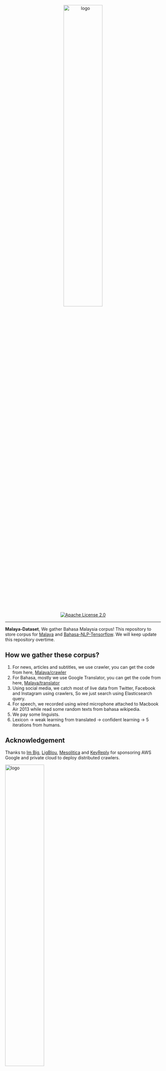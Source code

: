 <p align="center">
    <a href="#readme">
        <img alt="logo" width="50%" src="wordcloud.png">
    </a>
</p>
<p align="center">
  <a href="https://github.com/huseinzol05/Malaya-Dataset/blob/master/LICENSE"><img alt="Apache License 2.0" src="https://img.shields.io/badge/License-Apache--2.0-yellow.svg"></a>
</p>

---

**Malaya-Dataset**, We gather Bahasa Malaysia corpus! This repository to store corpus for [Malaya](https://github.com/huseinzol05/Malaya) and [Bahasa-NLP-Tensorflow](https://github.com/huseinzol05/Bahasa-NLP-Tensorflow). We will keep update this repository overtime.

## How we gather these corpus?

1. For news, articles and subtitles, we use crawler, you can get the code from here, [Malaya/crawler](https://github.com/huseinzol05/Malaya/tree/master/crawl)
2. For Bahasa, mostly we use Google Translator, you can get the code from here, [Malaya/translator](https://github.com/huseinzol05/Malaya/tree/master/translator)
3. Using social media, we catch most of live data from Twitter, Facebook and Instagram using crawlers, So we just search using Elasticsearch query.
4. For speech, we recorded using wired microphone attached to Macbook Air 2013 while read some random texts from bahasa wikipedia.
5. We pay some linguists.
6. Lexicon -> weak learning from translated -> confident learning -> 5 iterations from humans.

## Acknowledgement

Thanks to [Im Big](https://www.facebook.com/imbigofficial/), [LigBlou](https://www.facebook.com/ligblou), [Mesolitica](https://mesolitica.com/) and [KeyReply](https://www.keyreply.com/) for sponsoring AWS Google and private cloud to deploy distributed crawlers.

<img alt="logo" width="50%" src="https://malaya-dataset.s3-ap-southeast-1.amazonaws.com/ligblou-mesolitca-keyreply.png">

## Table of contents
  * [Dictionary](#dictionary)
    * [73k English-Malay](#73k-english-malay)
    * [200k English-Malay](#200k-english-malay)
    * [90k synonym](#90k-synonym)
    * [Dictionary, 24550 unique words](#dictionary-24550-unique-words)
    * [Dialect](#dialect)
    * [Ngrams](#ngrams)
  * [Lexicon](#lexicon)
    * [Sentiment](#sentiment)
    * [Emotion](#emotion)
  * [Tagging](#tagging)
    * [Dependency](#dependency)
    * [Part-of-Speech](#part-of-speech)
    * [Entities](#entities-json)
  * [Sentiment](#sentiment-1)
    * [Local News](#local-news)
    * [Twitter](#twitter)
    * [Translated Twitter](#Translated-Twitter)
    * [Translated Multidomain](#Translated-Multidomain)
    * [Translated Polarity](#Translated-Polarity)
  * [Corpus](#corpus)
    * [Audience Nationality](#audience-nationality)
    * [Translated Emotion](#Translated-Emotion)
    * [Twitter Emotion](#Twitter-Emotion)
    * [Gender](#gender)
    * [Insincere question](#insincere-question)
    * [Irony](#irony)
    * [Language Detection](#language-detection)
    * [Malaysia Entities](#malaysia-entities)
    * [Malaysia Topics](#malaysia-topics)
    * [Political landscape](#political-landscape)
    * [Sarcastic news-headline](#sarcastic-news-headline)
    * [Subjectivity](#subjectivity)
    * [Toxicity-small](#toxicity-small)
    * [Toxicity-large](#toxicity-large)
  * [News](#news)
    * [Fake News](#fake-news)
    * [Crawled News](#crawled-news)
    * [30k News](#30k-news)
    * [Articles](#articles)
    * [CNN](#cnn-news)
  * [Speech](#speech)
    * [Tolong sebut](#tolong-sebut)
    * [Wikipedia](#wikipedia)
    * [Manglish](#manglish)
  * [Optical Character Recognition](#optical-character-recognition)
    * [Malay-to-Jawi](#malay-to-jawi)
    * [Malay handwriting (Satisfy-Regular)](#malay-handwriting-satisfy-regular)
  * [English-Malay translation](#english-malay-translation)
  * [Question-Answer](#question-answer)
    * [General](#general)
    * [SQUAD](#squad)
  * [Normalization](#normalization)
    * [Normalize](#normalize)
    * [Stemmer](#stemmer)
  * [Text-similarity](#text-similarity)
    * [Quora](#quora)
    * [SNLI](#snli)
  * [Dumping](#dumping)
    * [Karangan sekolah](#karangan-sekolah)
    * [Wikipedia](#wikipedia-1)
    * [Instagram](#instagram)
    * [Twitter](#twitter-1)
    * [Public news](#public-news)
    * [Parliament](#parliament)
    * [Singlish text](#singlish-text)
    * [Singapore news](#singapore-news)
    * [Subtitle](#subtitle)
  * [Crawl](#crawl)
    * [Foodpanda](#foodpanda)
    * [Klook](#klook)
    * [IIUM-Confession](#iium-confession)
    * [Wattpad](#wattpad)
    * [Academia PDF](#academia-pdf)
    * [ticket2u](#ticket2u)
  * [Suggestion](#suggestion)
  * [Citation](#citation)
  * [Donation](#donation)

## [Dictionary](dictionary)

**_Not an official released from Dewan Bahasa._**

#### 73k English-Malay

Total size: 1.1 MB

Originally posted by Facebook, https://dl.fbaipublicfiles.com/arrival/dictionaries/en-ms.txt

#### [200k English-Malay](dictionary/200k-english-malay)

Total size: 6.9 MB

#### [90k synonym](dictionary/synonym)

Total size: 4.7 MB    

#### [Dictionary, 24550 unique words](dictionary/dictionary)

Total size: 428 KB

#### [Dialect](dictionary/dialect)

Glossaries for,

1. johor
2. kedah
3. kelantan
4. negeri sembilan
5. melaka
6. pahang
7. penang
8. sukuan

Its a html table structure from http://prpm.dbp.gov.my/Cari1?keyword=%3d&d=150348&

#### [Ngrams](dictionary/ngram)

Total size: 92 MB

Unigram and Bigram collected from news, structure,
```python
{'saya': 1000}
```

## [Lexicon](lexicon)

Malaya provided lexicon generator to induce new lexicons, https://malaya.readthedocs.io/en/latest/Lexicon.html

#### [sentiment](lexicon/sentiment.json)

```python
{'negative': ['str1','str2'], 'positive': ['str3','str4']}
```

#### [emotion](lexicon/emotion.json)

```python
{'anger': ['str1'], 'fear': ['str2'], 'joy': ['str3'], 'love': ['str4'], 'sadness': ['str5'], 'surprise': ['str6']}
```

## [Tagging](tagging)

#### [Dependency](tagging/dependency)

Total size: 24.1 MB

#### [Part-of-Speech](tagging/part-of-speech)

Total size: 3.1 MB

1. ADJ - Adjective, kata sifat
2. ADP - Adposition
3. ADV - Adverb, kata keterangan
4. ADX - Auxiliary verb, kata kerja tambahan
5. CCONJ - Coordinating conjuction, kata hubung
6. DET - Determiner, kata penentu
7. NOUN - Noun, kata nama
8. NUM - Number, nombor
9. PART - Particle
10. PRON - Pronoun, kata ganti
11. PROPN - Proper noun, kata ganti nama khas
12. SCONJ - Subordinating conjunction
13. SYM - Symbol
14. VERB - Verb, kata kerja
15. X - Other

Thank you [UD_Indonesian-GSD](https://github.com/UniversalDependencies/UD_Indonesian-GSD) for open-sourced Indonesia POS dataset, Malaya use it to transfer knowledge.

#### [Entities, JSON](tagging/entities)

Total size: 3.1 MB

1. OTHER - Other
2. law - law, regulation, related law documents, documents, etc
3. location - location, place
4. organization - organization, company, government, facilities, etc
5. person - person, group of people, believes, etc
6. quantity - numbers, quantity
7. time - date, day, time, etc
8. event - unique event happened, etc

Thank you [indonesia-ner](https://github.com/yusufsyaifudin/indonesia-ner) for open-sourced Indonesia entity dataset, Malaya use it to transfer knowledge.

## [Sentiment](sentiment)

#### [Local News](sentiment/news-sentiment)

Total size: 496 KB

1. Positive
2. Negative

#### [Twitter](sentiment/semi-supervised/twitter)

Total size: 519.4 MB

1. Positive, 1085719 sentences
2. Negative, 3463771 sentences

#### [Translated Twitter](sentiment/translate/twitter-sentiment)

Total size: 50.6 MB

1. Positive
2. Negative

#### [Translated Multidomain](sentiment/translate/multidomain-sentiment)

Total size: 159 KB

1. Amazon review, Positive and Negative
2. IMDB review, Positive and Negative
3. Yelp review, Positive and Negative

#### [Translated Polarity](sentiment/translate/polarity)

Total size: 1.3 MB

1. Positive
2. Negative

## [Corpus](corpus)

#### [Audience Nationality](corpus/audience)

Total size: 246 KB

1. constituency
2. national

#### [Translated Emotion](corpus/emotion/translate)

Total size: 7.2 MB

1. Anger
2. Fear
3. Joy
4. Love
5. Sadness
6. Surprise

#### [Twitter Emotion](corpus/emotion/lexicon)

Total size: 113.7 MB

1. Anger, 100808 rows
2. Fear, 18656 rows
3. Happy, 998541 rows
4. love, 17786 rows
5. Sadness, 22133 rows
6. Surprise, 11923 rows

#### [Gender](corpus/gender)

Total size: 2.2 MB

1. Unknown
2. Male
3. Female
4. Brand

#### [Insincere question](corpus/insincere-question)

Total size: 60.4 MB

1. Negative
2. Positive

#### [Irony](corpus/irony)

Total size: 465 KB

1. Positive
2. Negative

#### [Language-detection](corpus/language-detection)

1. english
2. malay
3. indonesia
4. rojak
5. manglish
6. others

sublanguages,

1. malay
2. kedah
3. johor
4. melaka
5. terengganu
6. sarawak
7. negeri-sembilan
8. kelantan
9. pahang
10. perak
11. sabah

#### [Malaysia-entities](corpus/malaysia-entities)

Social media texts related to Malaysia entities.

Total size: 190.1 MB

<details><summary>Complete list (210 entities)</summary>

1. mahathir
2. anwar ibrahim
3. najib razak
4. pakatan harapan
5. syed saddiq
6. parti keadilan rakyat
7. umno
8. barisan nasional
9. parti islam semalaysia
10. nurul izzah
11. tunku ismail idris
12. mca
13. democratic action party
14. parti amanah
15. ppbm
16. mic
17. tun daim zainuddin
18. datuk seri abdul hadi awang
19. majlis pakatan harapan
20. wan azizah
21. parti pribumi bersatu malaysia
22. datuk seri azmin ali
23. datuk johari abdul
24. tengku razaleigh hamzah
25. tan sri dr rais yatim
26. rafizi ramli
27. bersatu
28. bernama
29. donald trump
30. perkasa
31. tan sri mokhzani mahathir
32. rais yatim
33. anthony loke siew fook
34. rosmah mansur
35. arul kanda
36. zeti aziz
37. robert kuok
38. hassan merican
39. ks jomo
40. jho low
41. kadir jasin
42. zakir naik
43. bung mokhtar
44. shafie apdal
45. ariff md yusof
46. felda
47. dato vida
48. jabatan perancangan bandar desa
49. jabatan perdana menteri malaysia
50. kementerian kewangan malaysia
51. kementerian dalam negeri malaysia
52. kementerian perdagangan dalam negeri hal ehwal pengguna malaysia
53. kementerian luar negeri malaysia
54. kementerian pertahanan malaysia
55. kementerian pendidikan malaysia
56. kementerian pembangunan luar bandar
57. kementerian kerja raya malaysia
58. kementerian kesihatan malaysia
59. kementerian komunikasi multimedia malaysia
60. kementerian perumahan kerajaan tempatan malaysia
61. kementerian pelancongan kebudayaan malaysia
62. kementerian pengangkutan malaysia
63. kementerian pembangunan wanita keluarga masyarakat malaysia
64. kementerian pertanian industri asas tani
65. kementerian perusahaan perladangan komoditi
66. kementerian perdagangan antarabangsa industri
67. kementerian sains teknologi inovasi malaysia
68. kementerian sumber manusia malaysia
69. kementerian sumber asli alam sekitar malaysia
70. kementerian wilayah persekutuan malaysia
71. kementerian tenaga teknologi hijau air malaysia
72. jabatan perkhidmatan awam malaysia
73. jabatan kemajuan islam (jakim) department of islamic development
74. jabatan parlimen malaysia
75. agensi kelayakan malaysia
76. agensi penguatkuasaan maritim malaysia
77. bahagian istiadat urusetia persidangan antarabangsa
78. bahagian hal ehwal undang-undang
79. bahagian kabinet perlembangan perhubungan antara kerajaan
80. bahagian kemajuan wilayah persekutuan perancangan lembah klang
81. bahagian keselamatan negara
82. bahagian pengurusan hartanah
83. bahagian pengurusan perkhidmatan sumber manusia
84. bahagian penyelidikan
85. biro bantuan guaman
86. biro pengaduan awam
87. biro tatanegara
88. istana negara
89. institut kefahaman islam malaysia
90. institut latihan kehakiman perundangan
91. pejabat ketua setiausaha negara
92. pejabat perdana menteri
93. jabatan peguam negara
94. majlis agama islam wilayah persekutuan
95. masjid negara
96. pejabat ketua pegawai keselamatan kerajaan malaysia
97. pejabat setiausaha persekutuan sabah
98. perpustakaan kuala lumpur
99. pejabat setiausaha persekutuan sarawak
100. lembaga tabung haji
101. penasihat sains
102. jabatan audit negara malaysia
103. jabatan pertahanan awam malaysia
104. suruhanjaya pengankutan awam darat
105. perbendaharaan malaysia
106. majlis tindakan ekonomik negara
107. jabatan perangkaan (jp) department of statistics
108. polis diraja malaysia
109. ikatan relawan rakyat malaysia
110. jabatan penjara malaysia
111. jabatan pendaftaran negara malaysia
112. lembaga penapisan filem
113. jabatan imigresen malaysia
114. suruhanjaya syarikat malaysia
115. suruhanjaya koperasi malaysia
116. perbadanan harta intelek malaysia
117. bank kerjasama rakyat malaysia
118. perbadanan nasional berhad
119. maktab koperasi malaysia
120. suruhanjaya persaingan malaysia
121. institut diplomasi hal ehwal luar negeri
122. angkatan tentera malaysia
123. tentera darat malaysia
124. tentera udara diraja malaysia
125. tentera laut diraja malaysia
126. program latihan khidmat negara
127. dewan bahasa pustaka
128. institut pendidikan guru malaysia
129. perbadanan tabung pendidikan tinggi nasional
130. institut terjemahan negara malaysia
131. kejora
132. felcra
133. risda
134. jabatan kerja raya malaysia
135. lembaga lebuhraya malaysia
136. lembaga jurutera malaysia
137. lembaga pembangunan industri pembinaan
138. institut jantung negara
139. klinik 1malaysia
140. insitut kanser negara
141. radio televisyen malaysia
142. suruhanjaya komunikasi multimedia malaysia
143. jabatan penerangan malaysia
144. jabatan perancangan bandar desa semenanjung malaysia
145. jabatan bomba penyelamat malaysia
146. jabatan perumahan negara
147. jabatan kerajaan tempatan
148. jabatan landskap negara
149. jabatan pengurusan sisa pepejal negara
150. tribunal perumahan pengurusan strata
151. perbadanan pengurusan sisa pepejal pembersihan awam
152. jabatan pelancongan malaysia
153. jabatan pengangkutan jalan
154. jabatan penerbangan awam
155. lembaga pelabuhan klang
156. jabatan laut malaysia
157. jabatan keselamatan jalan raya
158. lembaga pelabuhan kuantan
159. lembaga pelabuhan johor
160. lembaga pelabuhan pulau pinang
161. jabatan kebajikan masyarakat malaysia
162. institut penyelidikan kemajuan pertanian malaysia
163. lembaga kemajuan ikan malaysia
164. lembaga pemasaran pertanian persekutuan
165. jabatan pertanian malaysia
166. lembaga pertubuhan peladang
167. lembaga kemajuan pertanian kemubu
168. lembaga kemajuan pertanian muda
169. jabatan perikanan
170. jabatan perkhidmatan veterinar
171. lembaga perindustrian nanas malaysia
172. tabung ekonomi kumpulan usaha niaga
173. bank pertanian
174. lembaga minyak sawit malaysia
175. lembaga pembangunan pelaburan malaysia
176. agensi nuklear malaysia
177. institut penyelidikan teknologi nuklear malaysia
178. pusat sains negara
179. jabatan kimia malaysia
180. jabatan meteorologi malaysia
181. jabatan perkhidmatan awam
182. institut tadbiran awam negara
183. jabatan agama islam wilayah persekutuan
184. jabatan tenaga kerja semenanjung malaysia
185. jabatan alam sekitar
186. jabatan pengairan saliran
187. jabatan tanah galian wilayah persekutuan
188. jabatan perlindungan hidupan liar taman negara
189. dewan bandaraya kuala lumpur
190. perbadanan putrajaya
191. perbadanan labuan
192. jabatan bekalan air
193. jabatan perkhidmatan pembetungan
194. suruhanjaya tenaga
195. suruhanjaya perkhidmatan air negara
196. malaysian green technology corporation
197. yayasan hijau malaysia
198. mahkamah persekutuan
199. mahkamah syariah wilayah persekutuan
200. suruhanjaya perdagangan komoditi
201. suruhanjaya perkhidmatan awam
202. suruhanjaya perkhidmatan pendidikan
203. suruhanjaya pilihan raya
204. suruhanjaya pencegahan rasuah malaysia
205. tribunal perkhidmatan awam
206. unit khas teknologi tinggi
207. unit pemodenan tadbiran perancangan pengurusan malaysia
208. unit perancang ekonomi
209. unit penyelarasan pelaksanaan
210. urusetia persidangan antarabangsa protokol

</details>

#### [Malaysia Topics](corpus/malaysia-topics)

Social media texts related to Malaysia topics.

Total size: 322.4 MB

<details><summary>Complete list (249 topics)</summary>

1. ganja
2. orang asli
3. kaum cina
4. k-pop
5. kaum india
6. pos laju
7. hari raya aidilfitri
8. hari raya aidiladha
9. syarikat permulaan
10. isu tanah
11. kaum melayu
12. facebook
13. keluar parti
14. sabotaj parti
15. kotak undi
16. humanoid
17. kemalangan penumpang cedera
18. kemalangan maut
19. individu penjara
20. kes rogol
21. kes cabul
22. kes rompakan
23. kes ragut
24. cambridge analytica
25. kokain
26. bebas tahanan
27. sosial media
28. twitter
29. instagram
30. mati dipukul
31. pengedar dadah
32. kematian wabak
33. letupan bom
34. isu dadah
35. isu bmf
36. isu diesel
37. isu china
38. isu saudi arabia
39. unifi
40. piala thomas
41. fifa
42. bahasa pengaturcaraan
43. baling botol
44. perkahwinan kanak-kanak
45. produk berbahaya
46. musim durian
47. world cup
48. motogp
49. euro 2020
50. ask me a question
51. thai cave
52. racist
53. bola sepak
54. hockey
55. sepak takraw
56. reformasi
57. deepavali
58. chinese new year
59. lazada sells
60. shopee sells
61. e-sport
62. valve corporation
63. dota2
64. counter strike global-offensive
65. asean football organization
66. blackpink
67. kecurian kereta
68. kecurian motosikal
69. youtube rewind
70. pewdiepie
71. isu tiket
72. kuota haji
73. tsunami
74. kes lemas
75. kes buang bayi
76. kes pecah rumah
77. paedophilia
78. kes luar nikah
79. kes tangkap basah
80. kes bawah umur
81. pdrm
82. 1mdb
83. gst
84. sst
85. tiga penjuru
86. pilihan raya umum
87. pilihan raya kecil
88. pusat daerah mangundi
89. masalah air
90. rumah mampu milik
91. pendidikan
92. sekolah
93. universiti
94. maktab rendah sains mara
95. kesihatan
96. hutang negara
97. ekonomi
98. sosial
99. menteri besar kedah
100. menteri besar perak
101. menteri besar perlis
102. menteri besar selangor
103. menteri besar johor
104. menteri besar kelantan
105. menteri besar terengganu
106. menteri besar negeri sembilan
107. felda
108. kwsp
109. sosco
110. bank malaysia
111. bank negara
112. perdana menteri
113. timbalan perdana menteri
114. menteri dalam negeri
115. menteri kewangan
116. menteri pertahanan
117. menteri belia dan sukan
118. majlis penasihat
119. skim peduli sihat
120. ptptn
121. projek mega
122. gaji minimum
123. menyiasat skandal
124. highway tol
125. tabung haji
126. tentera malaysia
127. infrastruktur
128. kos sara hidup
129. pengangkutan awam
130. perkhidmatan awam
131. isu wanita
132. survei institut darul ehsan
133. inisiatif peduli rakyat
134. teknologi
135. internet
136. kecerdasan buatan
137. ahli dewan undangan negeri
138. suruhanjaya pilihan raya malaysia
139. kertas undi
140. akta pilihan raya
141. undi pos
142. undi rosak
143. harga minyak
144. petrol
145. subsidi kerajaan
146. mh370
147. gaji menteri
148. jabatan bubar
149. telekom malaysia
150. agama
151. lgbt
152. agama islam
153. masyarakat
154. liberalisme
155. kapitalisme
156. idealogi
157. parlimen
158. pusat transformasi bandar
159. institut diraja
160. tsunami fitnah
161. makro-ekonomi
162. mikro-ekonomi
163. pasaran saham malaysia
164. pendapatan negara
165. nilai ringgit jatuh
166. gaji median
167. bursa malaysia
168. malaysia baru
169. keluar parlimen
170. dewan rakyat
171. tabung harapan
172. isu singapura
173. isu rohingya
174. isu syria
175. malaysia-indonesia
176. isu gaza
177. isu palestin
178. isu yaman
179. harimau malaya
180. isu kuil
181. isu lynas
182. isu masjid
183. isu sosma
184. isu ecrl
185. royalti minyak
186. kes rasuah
187. kewangan dan perniagaan
188. saham dan komoditi
189. isu kerugian
190. bumiputera
191. alam sekitar
192. isu kemiskinan
193. sumber asli
194. pertanian malaysia
195. pertanian durian
196. pertanian padi
197. pertanian getah
198. pertanian kelapa sawit
199. pertanian pisang
200. pertanian nenas
201. akuakultur malaysia
202. hortikultur malaysia
203. icerd
204. yang di-pertuan agong
205. perlembagaan malaysia
206. malaysia airlines
207. malaysia airport
208. kuala lumpur international airport
209. malacca airport
210. bintulu airport
211. kota kinabalu airport
212. kuching airport
213. labuan airport
214. lahad datu airport
215. langkawi airport
216. limbang airport
217. miri airport
218. penang airport
219. sandakan airport
220. sibu airport
221. sultan abdul halim airport
222. sultan haji ahmad shah airport
223. sultan azlan shah airport
224. sultan ismail petra airport
225. sultan mahmud airport
226. tawau airport
227. tioman airport
228. anggota bomba
229. angkatan tentera darat
230. angkatan tentera laut
231. angkatan tentera udara
232. anggota ambulans
233. anggota polis
234. perkhidmatan kehakiman
235. perkhidmatan am persekutuan
236. industri 4.0
237. kumpulan pengganas tempatan
238. kumpulan pengganas asing
239. sultan selangor
240. sultan kedah
241. sultan kelantan
242. sultan perlis
243. sultan johor
244. sultan negeri sembilan
245. sultan terengganu
246. pemilihan agong
247. isu plastik
248. gejala sosial
249. isytihar darurat

</details>

#### [Sarcastic news-headline](corpus/sarcastic-news-headline)

Total size: 1.78 MB

1. Positive
2. Negative

#### [Subjectivity](corpus/subjectivity)

Total size: 1.4 MB

1. Positive
2. Negative

#### [Toxicity-small](corpus/toxicity-small)

Total size: 69 MB

Toxicity-small is multilabels and multiclasses, prefer to use sigmoid / logistic.

1. toxic
2. severe toxic
3. obscene
4. threat
5. insult
6. identity hate

#### [Toxicity-large](corpus/toxicity-large)

Total size: 640 MB

Toxicity-large is multilabels and multiclasses, prefer to use sigmoid / logistic.

1. severe toxic
2. obscene
3. identity attack
4. insult
5. threat
6. asian
7. atheist
8. bisexual
9. black
10. buddhist
11. christian
12. female
13. heterosexual
14. hindu
15. homosexual, gay or lesbian
16. intellectual or learning disability
17. jewish
18. latino
19. male
20. muslim
21. other disability
22. other gender
23. other race or ethnicity
24. other religion
25. other sexual orientation
26. physical disability
27. psychiatric or mental illness
28. transgender
29. white

#### [Political landscape](corpus/political-landscape)

Total size: 2 MB

1. Kerajaan (BN)
2. Pembangkang (PAS, DAP, PKR)

## [News](news)

#### [Fake News](news/fake-news)

Total size: 122.2 MB

1. Negative
2. Positive

Malaysia fake news, contributed by [syazanihussin](https://github.com/syazanihussin/FLUX/tree/master/data)

#### [30k News](news/news-30k)

Total size: 66.6 MB

Crawled on Google news using these keywords,

```python
strings = [
    'bank negara OR kewangan malaysia OR kementerian kewangan',
    'mata wang malaysia OR bon malaysia OR saham malaysia',
    'perdagangan malaysia OR ekonomi malaysia OR sosial malaysia',
    'kementerian malaysia',
    'kaum melayu OR kaum cina',
    'stock market malaysia OR saham malaysia',
    'malaysia parliament OR parlimen malaysia',
    'asia OR asean',
    'malaysia property OR hartanah malaysia',
    'artis OR wanita',
    'pendidikan OR kesihatan OR infrastruktur'
    'dr mahathir OR wan zizah OR lim guan eng OR muhyiddin OR mohamad sabu OR azmin ali',
    'umno OR pkr OR mic OR barisan nasional OR parti amanah OR dap',
    'isu kerajaan OR isu pembangkang',
    'politik OR malaysia OR dunia OR bisnes',
    'sukan OR hiburan OR teknologi OR gaya hidup OR automotif'
    'johor OR kedah OR kelantan OR melaka',
    'negeri sembilan OR pahang OR pulau pinang OR perak',
    'perlis OR sabah OR sarawak OR selangor',
    'terengganu OR kuala lumpur OR labuan OR putrajaya',
]
```

#### [Crawled News](news/news-new)

Total size: 308.7 MB

<details><summary>Complete list (462 news)</summary>

1. isu pengedar dadah
2. isu suruhanjaya tenaga
3. isu polis diraja malaysia
4. isu pakatan harapan
5. isu individu penjara
6. isu bumiputera
7. isu anwar ibrahim
8. isu mati dipukul
9. isu isu plastik
10. isu pasaran saham malaysia
11. isu undi rosak
12. isu bank malaysia
13. isu isu rohingya
14. sukan elektronik
15. isu kes buang bayi
16. isu isu singapura
17. isu lembaga pelabuhan johor
18. isu kota kinabalu airport
19. isu jabatan bekalan air
20. isu barisan nasional
21. isu kementerian perdagangan dalam negeri hal ehwal pengguna malaysia
22. isu mh370
23. isu sumber asli
24. isu kes tangkap basah
25. isu lembaga kemajuan ikan malaysia
26. isu paedophilia
27. isu suruhanjaya syarikat malaysia
28. isu suruhanjaya pengankutan awam darat
29. isu jabatan pengangkutan jalan
30. isu tunku ismail idris
31. isu asean football organization
32. isu kes cabul
33. isu lembaga pembangunan industri pembinaan
34. isu kumpulan pengganas tempatan
35. isu isu yaman
36. isu isu wanita
37. isu pejabat setiausaha persekutuan sabah
38. isu bank kerjasama rakyat malaysia
39. isu pusat transformasi bandar
40. isu jabatan parlimen malaysia
41. isu e-sport
42. isu perkhidmatan kehakiman
43. isu bebas tahanan
44. isu jabatan penjara malaysia
45. isu kewangan dan perniagaan
46. isu mahathir
47. isu menteri besar perak
48. isu perkahwinan kanak-kanak
49. isu kementerian perusahaan perladangan komoditi
50. isu kementerian tenaga teknologi hijau air malaysia
51. isu angkatan tentera malaysia
52. isu tioman airport
53. isu institut latihan kehakiman perundangan
54. isu lembaga kemajuan pertanian muda
55. isu tribunal perkhidmatan awam
56. isu datuk seri abdul hadi awang
57. isu lazada sells
58. isu perbadanan harta intelek malaysia
59. isu rosmah mansur
60. isu unit khas teknologi tinggi
61. isu pewdiepie
62. isu liberalisme
63. isu bintulu airport
64. isu perkhidmatan am persekutuan
65. isu agensi nuklear malaysia
66. isu sultan johor
67. isu k-pop
68. isu mic
69. isu humanoid
70. isu alam sekitar
71. isu perpustakaan kuala lumpur
72. isu institut kefahaman islam malaysia
73. isu jabatan perumahan negara
74. isu institut penyelidikan teknologi nuklear malaysia
75. isu jabatan penerbangan awam
76. isu lembaga pelabuhan pulau pinang
77. isu jabatan tanah galian wilayah persekutuan
78. isu kementerian kesihatan malaysia
79. .DS_Store
80. isu kes ragut
81. isu institut tadbiran awam negara
82. isu deepavali
83. isu bahasa pengaturcaraan
84. isu jabatan kebajikan masyarakat malaysia
85. isu menteri besar selangor
86. isu pertanian nenas
87. isu ikatan relawan rakyat malaysia
88. isu suruhanjaya pilihan raya malaysia
89. isu musim durian
90. isu isu diesel
91. isu pejabat perdana menteri
92. isu industri 4.0
93. isu kementerian kerja raya malaysia
94. isu malaysia airport
95. isu 1mdb
96. isu angkatan tentera laut
97. isu jabatan perikanan
98. isu isu kuil
99. isu menteri besar kedah
100. isu pejabat ketua setiausaha negara
101. isu letupan bom
102. isu yang di-pertuan agong
103. isu isu syria
104. isu sultan ismail petra airport
105. isu kuala lumpur international airport
106. isu parti keadilan rakyat
107. isu radio televisyen malaysia
108. isu lembaga pemasaran pertanian persekutuan
109. isu instagram
110. isu mca
111. isu jabatan landskap negara
112. isu sandakan airport
113. isu kes rompakan
114. isu lembaga pelabuhan kuantan
115. isu isu dadah
116. isu kapitalisme
117. isu kementerian pengangkutan malaysia
118. isu langkawi airport
119. isu kokain
120. isu sibu airport
121. isu makanan malaysia
122. isu kemalangan penumpang cedera
123. isu istana negara
124. isu fifa
125. isu perbendaharaan malaysia
126. isu masalah air
127. isu isu gaza
128. isu majlis penasihat
129. isu jabatan pengairan saliran
130. isu tabung ekonomi kumpulan usaha niaga
131. isu pertanian kelapa sawit
132. isu syed saddiq
133. isu bahagian hal ehwal undang-undang
134. isu institut terjemahan negara malaysia
135. isu pertanian malaysia
136. isu majlis agama islam wilayah persekutuan
137. isu zakir naik
138. isu nurul izzah
139. isu kuching airport
140. isu donald trump
141. isu telekom malaysia
142. isu menteri besar kelantan
143. isu royalti minyak
144. isu kementerian perdagangan antarabangsa industri
145. isu nilai ringgit jatuh
146. isu kos sara hidup
147. isu isytihar darurat
148. isu twitter
149. isu lembaga jurutera malaysia
150. isu ahli dewan undangan negeri
151. isu tribunal perumahan pengurusan strata
152. isu orang asli
153. isu jabatan pertahanan awam malaysia
154. isu dewan bahasa pustaka
155. isu angkatan tentera udara
156. isu perbadanan nasional berhad
157. isu kematian wabak
158. isu kes lemas
159. isu pendidikan
160. isu kadir jasin
161. isu hari raya aidiladha
162. isu racist
163. isu ks jomo
164. isu bersatu
165. isu datuk johari abdul
166. isu pdrm
167. mata wang digital
168. isu bursa malaysia
169. isu bernama
170. isu maktab koperasi malaysia
171. isu kesihatan
172. isu anthony loke siew fook
173. isu menteri besar terengganu
174. isu shopee sells
175. isu agama islam
176. isu sultan haji ahmad shah airport
177. isu lembaga kemajuan pertanian kemubu
178. isu kes luar nikah
179. isu menteri pertahanan
180. isu tsunami
181. isu wan azizah
182. isu gaji menteri
183. kecerdasan buatan
184. isu tawau airport
185. isu parti pribumi bersatu malaysia
186. isu agensi penguatkuasaan maritim malaysia
187. isu institut penyelidikan kemajuan pertanian malaysia
188. isu akta pilihan raya
189. isu gaji median
190. isu bahagian penyelidikan
191. isu tentera malaysia
192. isu majlis pakatan harapan
193. isu hutang negara
194. isu isu palestin
195. isu subsidi kerajaan
196. isu counter strike global-offensive
197. isu tan sri mokhzani mahathir
198. isu universiti
199. isu pertanian getah
200. isu sultan kedah
201. isu kementerian pembangunan wanita keluarga masyarakat malaysia
202. isu jabatan imigresen malaysia
203. isu youtube rewind
204. isu shafie apdal
205. isu bahagian kemajuan wilayah persekutuan perancangan lembah klang
206. isu rais yatim
207. isu icerd
208. isu menteri belia dan sukan
209. isu jabatan kimia malaysia
210. isu perkasa
211. isu kuota haji
212. isu sepak takraw
213. isu tan sri dr rais yatim
214. isu sosial media
215. isu saham dan komoditi
216. isu valve corporation
217. isu infrastruktur
218. isu jabatan bomba penyelamat malaysia
219. isu hassan merican
220. isu pilihan raya kecil
221. isu felcra
222. isu malaysia airlines
223. isu bahagian keselamatan negara
224. isu malaysia-indonesia
225. isu tabung haji
226. isu pertanian durian
227. isu institut diraja
228. isu skim peduli sihat
229. isu menteri besar johor
230. isu kes pecah rumah
231. isu world cup
232. isu suruhanjaya perkhidmatan awam
233. isu lgbt
234. isu ariff md yusof
235. isu rafizi ramli
236. isu jabatan pendaftaran negara malaysia
237. isu jabatan perdana menteri malaysia
238. isu insitut kanser negara
239. isu kaum melayu
240. isu pengangkutan awam
241. isu perkhidmatan awam
242. isu jabatan pelancongan malaysia
243. isu kecurian kereta
244. isu jabatan peguam negara
245. isu kementerian wilayah persekutuan malaysia
246. isu facebook
247. isu sultan selangor
248. isu kertas undi
249. isu suruhanjaya perkhidmatan pendidikan
250. isu masjid negara
251. isu isu ecrl
252. isu sabotaj parti
253. aplikasi malaysia
254. isu penasihat sains
255. isu unit penyelarasan pelaksanaan
256. isu dato vida
257. isu isu masjid
258. isu parti islam semalaysia
259. isu hari raya aidilfitri
260. isu isu bmf
261. isu kementerian komunikasi multimedia malaysia
262. isu bola sepak
263. isu jabatan tenaga kerja semenanjung malaysia
264. isu kementerian sains teknologi inovasi malaysia
265. isu kumpulan pengganas asing
266. isu rumah mampu milik
267. isu isu kemiskinan
268. isu kementerian pelancongan kebudayaan malaysia
269. isu menteri besar negeri sembilan
270. isu undi pos
271. isu tiga penjuru
272. isu lembaga tabung haji
273. isu jabatan perancangan bandar desa semenanjung malaysia
274. isu euro 2020
275. isu kaum india
276. isu idealogi
277. isu biro pengaduan awam
278. isu isu tanah
279. isu sosial
280. isu thai cave
281. pengaturcaraan
282. isu perdana menteri
283. isu pertanian padi
284. isu anggota polis
285. isu institut diplomasi hal ehwal luar negeri
286. isu suruhanjaya pilihan raya
287. isu pilihan raya umum
288. isu miri airport
289. isu lembaga pertubuhan peladang
290. isu petrol
291. isu ptptn
292. isu kementerian dalam negeri malaysia
293. isu harimau malaya
294. isu tentera laut diraja malaysia
295. isu malaysia baru
296. isu anggota bomba
297. isu teknologi
298. isu akuakultur malaysia
299. isu unit perancang ekonomi
300. isu dewan rakyat
301. isu survei institut darul ehsan
302. isu bahagian pengurusan perkhidmatan sumber manusia
303. isu jabatan kerajaan tempatan
304. isu isu saudi arabia
305. isu pusat sains negara
306. isu unifi
307. isu inisiatif peduli rakyat
308. isu jabatan agama islam wilayah persekutuan
309. isu syarikat permulaan
310. isu jabatan audit negara malaysia
311. isu parlimen
312. isu highway tol
313. isu kecerdasan buatan
314. isu gaji minimum
315. isu blackpink
316. isu pejabat setiausaha persekutuan sarawak
317. isu jabatan penerangan malaysia
318. isu jabatan kemajuan islam (jakim) department of islamic development
319. isu kecurian motosikal
320. isu masyarakat
321. isu yayasan hijau malaysia
322. isu kementerian kewangan malaysia
323. isu bung mokhtar
324. isu suruhanjaya perdagangan komoditi
325. isu sekolah
326. isu malaysian green technology corporation
327. isu hockey
328. isu bank pertanian
329. isu kementerian sumber manusia malaysia
330. isu tengku razaleigh hamzah
331. isu keluar parti
332. isu sultan perlis
333. isu kementerian pembangunan luar bandar
334. isu pendapatan negara
335. isu suruhanjaya perkhidmatan air negara
336. isu isu kerugian
337. isu piala thomas
338. isu jabatan pertanian malaysia
339. isu suruhanjaya persaingan malaysia
340. isu agensi kelayakan malaysia
341. isu dewan bandaraya kuala lumpur
342. isu tun daim zainuddin
343. isu jabatan perlindungan hidupan liar taman negara
344. isu menteri besar perlis
345. isu projek mega
346. isu program latihan khidmat negara
347. isu klinik 1malaysia
348. isu najib razak
349. isu harga minyak
350. isu hortikultur malaysia
351. isu democratic action party
352. isu zeti aziz
353. isu kementerian pendidikan malaysia
354. isu lembaga pembangunan pelaburan malaysia
355. isu tentera udara diraja malaysia
356. isu keluar parlimen
357. isu lahad datu airport
358. isu isu sosma
359. isu kwsp
360. isu pusat daerah mangundi
361. isu perbadanan putrajaya
362. isu anggota ambulans
363. isu kementerian pertahanan malaysia
364. isu penang airport
365. isu isu lynas
366. isu pejabat ketua pegawai keselamatan kerajaan malaysia
367. isu ask me a question
368. isu kejora
369. isu mahkamah syariah wilayah persekutuan
370. isu gejala sosial
371. isu perbadanan pengurusan sisa pepejal pembersihan awam
372. isu jabatan pengurusan sisa pepejal negara
373. isu ekonomi
374. isu isu tiket
375. isu mikro-ekonomi
376. isu kes rasuah
377. isu suruhanjaya pencegahan rasuah malaysia
378. isu menteri kewangan
379. isu suruhanjaya koperasi malaysia
380. isu menyiasat skandal
381. isu labuan airport
382. isu ppbm
383. isu sultan negeri sembilan
384. isu kotak undi
385. isu pemilihan agong
386. isu perbadanan labuan
387. isu isu china
388. isu sultan azlan shah airport
389. isu sultan abdul halim airport
390. isu baling botol
391. isu malacca airport
392. isu bank negara
393. isu kes rogol
394. isu kes bawah umur
395. isu datuk seri azmin ali
396. mata wang malaysia
397. isu pos laju
398. isu tabung harapan
399. isu majlis tindakan ekonomik negara
400. isu pelancongan malaysia
401. isu perlembagaan malaysia
402. isu jabatan perkhidmatan pembetungan
403. isu dota2
404. isu timbalan perdana menteri
405. isu sst
406. isu umno
407. isu ganja
408. isu kaum cina
409. isu jho low
410. isu robert kuok
411. isu lembaga penapisan filem
412. isu parti amanah
413. isu reformasi
414. isu jabatan perkhidmatan awam malaysia
415. isu unit pemodenan tadbiran perancangan pengurusan malaysia
416. isu kemalangan maut
417. isu jabatan keselamatan jalan raya
418. isu kementerian pertanian industri asas tani
419. isu chinese new year
420. isu cambridge analytica
421. isu gst
422. isu jabatan meteorologi malaysia
423. isu jabatan kerja raya malaysia
424. isu sultan mahmud airport
425. isu makro-ekonomi
426. isu kementerian sumber asli alam sekitar malaysia
427. isu jabatan laut malaysia
428. isu jabatan perkhidmatan awam
429. isu sultan kelantan
430. isu jabatan perancangan bandar desa
431. isu biro bantuan guaman
432. isu mahkamah persekutuan
433. isu tentera darat malaysia
434. isu pertanian pisang
435. isu institut jantung negara
436. isu institut pendidikan guru malaysia
437. isu arul kanda
438. isu biro tatanegara
439. isu sultan terengganu
440. aset digital
441. isu lembaga minyak sawit malaysia
442. isu sosco
443. isu risda
444. isu lembaga perindustrian nanas malaysia
445. isu kementerian luar negeri malaysia
446. isu produk berbahaya
447. isu suruhanjaya komunikasi multimedia malaysia
448. isu bahagian kabinet perlembangan perhubungan antara kerajaan
449. isu agama
450. isu lembaga pelabuhan klang
451. isu motogp
452. isu maktab rendah sains mara
453. isu perbadanan tabung pendidikan tinggi nasional
454. isu internet
455. isu jabatan perkhidmatan veterinar
456. isu menteri dalam negeri
457. isu lembaga lebuhraya malaysia
458. isu jabatan bubar
459. isu kementerian perumahan kerajaan tempatan malaysia
460. isu tsunami fitnah
461. isu bahagian pengurusan hartanah
462. isu felda

</details>

#### [Articles](news/articles)

Total size: 3.1 MB

1. Filem
2. Kerajaan
3. Pembelajaran
4. Pendidikan
5. Sekolah

#### [CNN News](news/cnn-news)

Consist of body and summarization.

Originally from [Question Answering Corpus](https://github.com/deepmind/rc-data), had permission to translate dataset to another language.

Total size: 453 MB

## [Speech](speech)

#### Tolong sebut

Total size: 276 MB

**Voices contributed by**,

1. `sebut-perkataan-man` voices by [Husein Zolkepli](https://www.linkedin.com/in/husein-zolkepli/)
2. `tolong-sebut` voices by [Khalil Nooh](https://www.linkedin.com/in/khalilnooh/)
3. `sebut-perkataan-woman` voices by [Mas Aisyah Ahmad](https://www.linkedin.com/in/mas-aisyah-ahmad-b46508a9/)

#### Wikipedia

Total size: 1.08 GB

**Voices contributed by**,

1. voices by [Husein Zolkepli](https://www.linkedin.com/in/husein-zolkepli/)

#### Manglish

Total size: 1.9 GB

## [Optical Character Recognition](ocr)

#### Malay-to-Jawi

Total size: 445.3 MB

Dataset is simple, malay label can get from the name [idola.png](ocr/idola.png).

![alt text](ocr/idola.png)

#### Malay handwriting (Satisfy-Regular)

Total size: 194.4 MB

Dataset is simple, malay label can get from the name [syarif.png](ocr/syarif.png).

![alt text](ocr/syarif.png)

## [English-Malay translation](english-malay)

**Output from Google Translate.**

Total size: 91.2 MB

## [Question-Answer](question-answer)

#### [General](question-answer/general)

Total size: 2.5 MB

```
1 mary pergi ke taman. 2 mary pergi ke dapur. 3 husein kembali ke pejabat.
4 husein perjalanan ke lorong. 5 jeff kembali ke bilik tidur. 6 fred berpindah ke lorong.
7 husein berpindah ke bilik mandi. 8 jeff kembali ke taman. 9 jeff kembali ke dapur.
10 fred kembali ke taman. 11 mary mendapat bola sepak di sana. 12 mary menyerahkan bola sepak kepada jeff.
13 apa yang mary berikan kepada jeff? <> bola sepak <> 12.
14 husein kembali ke lorong. 15 jeff kembali ke bilik tidur. 16 apa yang mary berikan kepada jeff? <> bola sepak <> 12.
17 fred berpindah ke bilik mandi. 18 mary mengambil susu di sana. 19 apa yang mary berikan kepada jeff? <> bola sepak <> 12.
20 fred pergi ke dapur. 21 mary menyerahkan susu itu kepada fred. 22 siapa yang memberikan susu itu kepada fred? <> mary <> 21.
23 fred berpindah ke lorong. 24 jeff pergi ke pejabat. 25 siapa yang mary memberikan susu itu? <> fred <> 21
```

#### [SQUAD](question-answer/squad)

**Translating still in progress**.

Originally from [SQUAD (Stanford Question Answering Dataset)](https://rajpurkar.github.io/SQuAD-explorer/)

Allow to translate to different language, [stated here](https://groups.google.com/forum/#!searchin/squad-stanford-qa/translate%7Csort:date/squad-stanford-qa/tLNlhhMZIFM/x9il9aF2CgAJ), and distributed under the [CC BY-SA 4.0 license](http://creativecommons.org/licenses/by-sa/4.0/legalcode).

## [Normalization](normalization)

#### [Normalize](normalization/normalize)

Total size: 2.6 MB

#### [Stemmer](normalization/stemmer)

Total size: 6.5 MB

1. News stemming
2. Wikipedia stemming

## [Text similarity](text-similarity)

#### [Quora](text-similarity/quora)

Originally from [First Quora Dataset Release: Question Pairs](https://data.quora.com/First-Quora-Dataset-Release-Question-Pairs), protected by [Terms of Service](https://www.quora.com/about/tos), allowing for non-commercial use.

Total size: 60.8 MB

#### [SNLI](text-similarity/snli)

Translated from [The Stanford Natural Language Inference (SNLI) Corpus](https://nlp.stanford.edu/projects/snli/.)

Total size: 55 MB

## [Dumping](dumping)

#### [Karangan sekolah](dumping/karangan-sekolah)

Total size: 221 KB

#### Wikipedia

Total size: 240.2 MB, 1663373 sentences, [download link](https://huseinhouse-storage.s3-ap-southeast-1.amazonaws.com/bert-bahasa/dumping-wiki-6-july-2019.json).

Total size: 255.1 MB, 1303844 sentences, [download link](https://huseinhouse-storage.s3-ap-southeast-1.amazonaws.com/bert-bahasa/dumping-wiki-20-july-2019.json).

**RAW**, Total size: 243.2 MB, 1748387 sentences, [download link](https://malaya-dataset.s3-ap-southeast-1.amazonaws.com/wikidump1-raw.json)

#### Instagram

Total size: 418.2 MB, 695571 sentences, [download link](https://huseinhouse-storage.s3-ap-southeast-1.amazonaws.com/bert-bahasa/dumping-instagram-6-july-2019.json).

#### [Twitter](dumping/twitter)

Total size: 1540.5 MB

#### Public news

Total size: 57.7 MB, 399251 sentences, [download link](https://huseinhouse-storage.s3-ap-southeast-1.amazonaws.com/bert-bahasa/dumping-news-6-july-2019.json).

#### Parliament

Total size: 46.7 MB, 252095 sentences, [download link](https://huseinhouse-storage.s3-ap-southeast-1.amazonaws.com/bert-bahasa/dumping-parliament-7-july-2019.json).

#### Singlish text

Singlish is a mix of Chinese, Bahasa, Tamil and majority English, singaporean slang.

Random crawled from different singaporean websites and blogs.

Total size: 1.2 GB, 19870766 sentences, [download link](https://huseinhouse-storage.s3-ap-southeast-1.amazonaws.com/bert-bahasa/singlish.txt).

Contributed by [brytjy](https://github.com/brytjy).

#### Singapore news

Total size: 213.1 MB, 1760382 sentences, [download link](https://huseinhouse-storage.s3-ap-southeast-1.amazonaws.com/bert-bahasa/sg-news.txt).

Contributed by [brytjy](https://github.com/brytjy).

#### [Subtitle](dumping/subtitle)

Total size: 1.5 MB

## [Crawl](crawl)

**This is crawled data, proceed with caution**.

#### [Foodpanda](crawl/foodpanda)

Crawled up to 4697 restaurants registered in https://www.foodpanda.my/.

Contain location, restaurant name, star rating, characteristics, delivery methods and food descriptions.

Total size: 94.1 MB

#### [Klook](crawl/klook)

Crawled up to 200 interesting locations from MY and SG klook.

Total size: 10.3 MB

#### [IIUM-Confession](crawl/iium-confession)

Crawled up to 20k confession posts.

Total size: 75.1 MB

#### [Wattpad](crawl/wattpad)

Crawled using keywords,

1. melayu
2. malaysia
3. seram
4. hantu
5. puisi
6. sajak
7. cerita

Crawled up to 7k fiction stories.

Total size: 97 MB

#### [Academia PDF](crawl/pdf)

Crawled up to 224 pdfs related to,

1. melayu
2. sejarah
3. etnik
4. bahasa
5. politik
6. makanan
7. idealogi

Total size: 50 MB

#### [ticket2u](crawl/ticket2u)

Contains 4282 events in Malaysia from 2017,

```python
{'row': {'rownum': '4282',
  'rowtotal': '4282',
  'rowpp': '18',
  'link': 'https://www.ticket2u.com.my/event/10223/emi-business-networking-3.0',
  'time': '4:00PM',
  'avatar': 'https://www.ticket2u.com.my/upload/event/listing/0-10223-8ce30523-200c-4bfa-98a9-daadd142989b-GYQ6_X.jpg',
  'datefrom106': '26 Oct 2017',
  'dateto106': '26 Oct 2017',
  'day': 'Thursday',
  'date': '26',
  'month': 'Oct',
  'year': '2017',
  'datefrom': '2017-10-26T16:00:00',
  'dateto': '2017-10-26T19:00:00',
  'active': '1',
  'id': '10223',
  'name': 'EMI Business Networking 3.0',
  'titlename': 'EMI Business Networking 3.0',
  'excerpt': '',
  'pid': '0',
  'basecurrency': 'RM',
  'online': '0',
  'countryid': '1',
  'stateid': '1',
  'areaid': '0',
  'locname': 'Denai Alam Recreational and Riding Club',
  'statename': 'WP Kuala Lumpur',
  'latitude': '3.150970999999999',
  'type': '619',
  'regboo': '0',
  'pricefrom': '75.00',
  'longitude': '101.51955099999998',
  'eventcat': 'Business Sharing and Networking Event',
  'eventcatcode': 'business',
  'eventsubcat': 'Networking',
  'eventsubcatcode': 'networking',
  'showdate': '1',
  'exclusive': '0',
  'notexclusive': '0',
  'issaleend': '1',
  'status': 'expired'}}
```

## Suggestion

1. Feel free to contact me to request new dataset.

## Citation

1. Please citate the repository if use these corpus.

```
@misc{Malaya-Dataset, We gather Bahasa Malaysia corpus! This repository to store corpus for Malaya,
  author = {Husein, Zolkepli},
  title = {Malaya-Dataset},
  year = {2018},
  publisher = {GitHub},
  journal = {GitHub repository},
  howpublished = {\url{https://github.com/huseinzol05/Malaya-Dataset}}
}
```

2. Please at least email us first before distributing these data. Remember all these hard workings we want to give it for free.
3. What do you see just the data, but nobody can see how much we spent our cost to make it public.

## Donation

<a href="https://www.patreon.com/bePatron?u=7291337"><img src="https://static1.squarespace.com/static/54a1b506e4b097c5f153486a/t/58a722ec893fc0a0b7745b45/1487348853811/patreon+art.jpeg" width="40%"></a>

Or, One time donation without credit card hustle, **7053174643, CIMB Bank, Husein Zolkepli**
